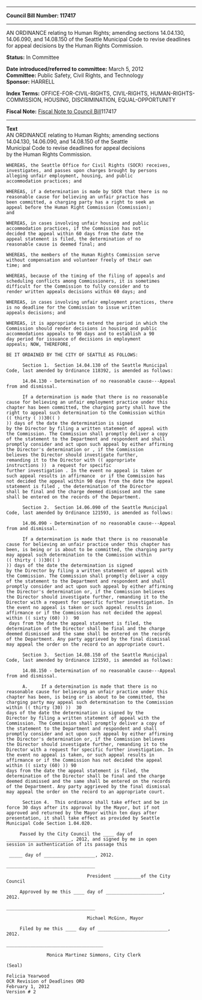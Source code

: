 * * * * *  
  
**Council Bill Number: [](#h0)[](#h2)117417**  
  
* * * * *  
  
AN ORDINANCE relating to Human Rights; amending sections 14.04.130, 14.06.090, and 14.08.150 of the Seattle Municipal Code to revise deadlines for appeal decisions by the Human Rights Commission.  
  
**Status:** In Committee   
  
**Date introduced/referred to committee:** March 5, 2012   
**Committee:** Public Safety, Civil Rights, and Technology   
**Sponsor:** HARRELL   
  
**Index Terms:** OFFICE-FOR-CIVIL-RIGHTS, CIVIL-RIGHTS, HUMAN-RIGHTS-COMMISSION, HOUSING, DISCRIMINATION, EQUAL-OPPORTUNITY  
  
**Fiscal Note:** [Fiscal Note to Council Bill](http://clerk.seattle.gov/~public/fnote/117417.htm)[](#h1)[](#h3)117417  
  
* * * * *  
  
**Text**  
    AN ORDINANCE relating to Human Rights; amending sections  
    14.04.130, 14.06.090, and 14.08.150 of the Seattle  
    Municipal Code to revise deadlines for appeal decisions  
    by the Human Rights Commission.  
  
    WHEREAS, the Seattle Office for Civil Rights (SOCR) receives,  
    investigates, and passes upon charges brought by persons  
    alleging unfair employment, housing, and public  
    accommodation practices; and  
  
    WHEREAS, if a determination is made by SOCR that there is no  
    reasonable cause for believing an unfair practice has  
    been committed, a charging party has a right to seek an  
    appeal before the Human Right Commission (Commission);  
    and  
  
    WHEREAS, in cases involving unfair housing and public  
    accommodation practices, if the Commission has not  
    decided the appeal within 60 days from the date the  
    appeal statement is filed, the determination of no  
    reasonable cause is deemed final; and  
  
    WHEREAS, the members of the Human Rights Commission serve  
    without compensation and volunteer freely of their own  
    time; and  
  
    WHEREAS, because of the timing of the filing of appeals and  
    scheduling conflicts among Commissioners, it is sometimes  
    difficult for the Commission to fully consider and to  
    render written appeals decisions within 60 days; and  
  
    WHEREAS, in cases involving unfair employment practices, there  
    is no deadline for the Commission to issue written  
    appeals decisions; and  
  
    WHEREAS, it is appropriate to extend the period in which the  
    Commission should render decisions in housing and public  
    accommodations appeals to 90 days and to establish a 90  
    day period for issuance of decisions in employment  
    appeals; NOW, THEREFORE,  
  
    BE IT ORDAINED BY THE CITY OF SEATTLE AS FOLLOWS:  
  
          Section 1.  Section 14.04.130 of the Seattle Municipal  
    Code, last amended by Ordinance 118392, is amended as follows:  
  
          14.04.130 - Determination of no reasonable cause---Appeal  
    from and dismissal.  
  
          If a determination is made that there is no reasonable  
    cause for believing an unfair employment practice under this  
    chapter has been committed, the charging party shall have the  
    right to appeal such determination to the Commission within  
    (( thirty ( ))30(( )  
    )) days of the date the determination is signed  
    by the Director by filing a written statement of appeal with  
    the Commission. The Commission shall promptly deliver a copy  
    of the statement to the Department and respondent and shall  
    promptly consider and act upon such appeal by either affirming  
    the Director's determination or , if the Commission  
    believes the Director should investigate further,   
    remanding it to the Director with (( appropriate  
    instructions ))  a request for specific  
    further investigation . In the event no appeal is taken or  
    such appeal results in affirmance  or if the Commission has  
    not decided the appeal within 90 days from the date the appeal  
    statement is filed , the determination of the Director  
    shall be final and the charge deemed dismissed and the same  
    shall be entered on the records of the Department.  
  
          Section 2.  Section 14.06.090 of the Seattle Municipal  
    Code, last amended by Ordinance 121593, is amended as follows:  
  
          14.06.090 - Determination of no reasonable cause---Appeal  
    from and dismissal.  
  
          If a determination is made that there is no reasonable  
    cause for believing an unfair practice under this chapter has  
    been, is being or is about to be committed, the charging party  
    may appeal such determination to the Commission within  
    (( thirty ( ))30(( )  
    )) days of the date the determination is signed  
    by the Director by filing a written statement of appeal with  
    the Commission. The Commission shall promptly deliver a copy  
    of the statement to the Department and respondent and shall  
    promptly consider and act upon such appeal by either affirming  
    the Director's determination or, if the Commission believes  
    the Director should investigate further, remanding it to the  
    Director with a request for specific further investigation. In  
    the event no appeal is taken or such appeal results in  
    affirmance or if the Commission has not decided the appeal  
    within (( sixty (60) ))  90  
     days from the date the appeal statement is filed, the  
    determination of the Director shall be final and the charge  
    deemed dismissed and the same shall be entered on the records  
    of the Department. Any party aggrieved by the final dismissal  
    may appeal the order on the record to an appropriate court.  
  
          Section 3.  Section 14.08.150 of the Seattle Municipal  
    Code, last amended by Ordinance 121593, is amended as follows:  
  
          14.08.150 - Determination of no reasonable cause---Appeal  
    from and dismissal.  
  
          A.     If a determination is made that there is no  
    reasonable cause for believing an unfair practice under this  
    chapter has been, is being or is about to be committed, the  
    charging party may appeal such determination to the Commission  
    within (( thirty (30) ))  30  
    days of the date the determination is signed by the  
    Director by filing a written statement of appeal with the  
    Commission. The Commission shall promptly deliver a copy of  
    the statement to the Department and respondent and shall  
    promptly consider and act upon such appeal by either affirming  
    the Director's determination or, if the Commission believes  
    the Director should investigate further, remanding it to the  
    Director with a request for specific further investigation. In  
    the event no appeal is taken, or such appeal results in  
    affirmance or if the Commission has not decided the appeal  
    within (( sixty (60) )) 90  
    days from the date the appeal statement is filed, the  
    determination of the Director shall be final and the charge  
    deemed dismissed and the same shall be entered on the records  
    of the Department. Any party aggrieved by the final dismissal  
    may appeal the order on the record to an appropriate court.  
  
          Section 4.  This ordinance shall take effect and be in  
    force 30 days after its approval by the Mayor, but if not  
    approved and returned by the Mayor within ten days after  
    presentation, it shall take effect as provided by Seattle  
    Municipal Code Section 1.04.020.  
  
         Passed by the City Council the ____ day of  
    ________________________, 2012, and signed by me in open  
    session in authentication of its passage this  
  
     _____ day of ___________________, 2012.  
  
    _________________________________  
  
                                  President __________of the City  
    Council  
  
         Approved by me this ____ day of _____________________,  
    2012.  
  
    _________________________________  
  
                                  Michael McGinn, Mayor  
  
         Filed by me this ____ day of __________________________,  
    2012.  
  
    ____________________________________  
  
                   Monica Martinez Simmons, City Clerk  
  
    (Seal)  
  
    Felicia Yearwood  
    OCR Revision of Deadlines ORD  
    February 1, 2012  
    Version # 2  
